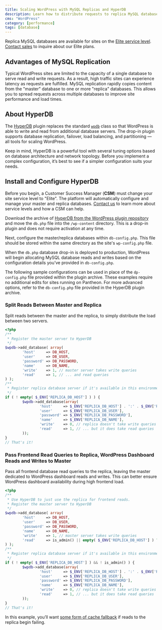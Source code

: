 ```yaml
---
title: Scaling WordPress with MySQL Replicas and HyperDB
description: Learn how to distribute requests to replica MySQL databases on WordPress using HyperDB.
cms: "WordPress"
category: [performance]
tags: [database]
---
```


<Alert title="Note" type="info" >

Replica MySQL databases are available for sites on the [Elite service level](https://pantheon.io/resources/elite-plan-overview). [Contact sales](https://pantheon.io/pantheon-elite-plans) to inquire about our Elite plans.

</Alert>

## Advantages of MySQL Replication
Typical WordPress sites are limited to the capacity of a single database to serve read and write requests. As a result, high traffic sites can experience latency as requests are fulfilled. MySQL replication rapidly copies content from the "master" database to one or more "replica" databases. This allows you to spread requests across multiple databases to improve site performance and load times.

## About HyperDB
The [HyperDB](https://wordpress.org/support/plugin/hyperdb) plugin replaces the standard [`wpdb`](https://codex.wordpress.org/Class_Reference/wpdb) class so that WordPress is able to write and read from additional database servers. The drop-in plugin supports database replication, failover, load balancing, and partitioning — all tools for scaling WordPress.

Keep in mind, HyperDB is a powerful tool with several tuning options based on database architecture and network topology. Before you implement a complex configuration, it’s best to see if a simpler configuration suits your needs.

## Install and Configure HyperDB

Before you begin, a Customer Success Manager (**CSM**) must change your site service level to "Elite". The platform will automatically configure and manage your master and replica databases. [Contact us](https://pantheon.io/contact-us) to learn more about service levels and how a CSM can help.

Download the archive of [HyperDB from the WordPress plugin repository](https://wordpress.org/support/plugin/hyperdb) and move the `db.php` file into the `/wp-content` directory. This is a drop-in plugin and does not require activation at any time.

Next, configure the master/replica databases within `db-config.php`. This file should be stored within the same directory as the site's `wp-config.php` file.

When the `db.php` database drop-in is deployed to production, WordPress will begin allocating MySQL database reads and writes based on the configuration details you’ve provided in `db-config.php`.

The following sample configurations can be used in place of the `dp-config.php` file provided within the plugin archive. These examples require no additional edits for sites running on Pantheon. For more advanced options, refer to the `db-config.php` file provided in the HyperDB plugin archive.

### Split Reads Between Master and Replica
Split reads between the master and the replica, to simply distribute the load between two servers.

```php
<?php
/**
 * Register the master server to HyperDB
 */
$wpdb->add_database( array(
        'host'     => DB_HOST,
        'user'     => DB_USER,
        'password' => DB_PASSWORD,
        'name'     => DB_NAME,
        'write'    => 1, // master server takes write queries
        'read'     => 1, // ... and read queries
) );
/**
 * Register replica database server if it's available in this environment
 */
if ( ! empty( $_ENV['REPLICA_DB_HOST'] ) ) {
        $wpdb->add_database(array(
                'host'     => $_ENV['REPLICA_DB_HOST'] . ':' . $_ENV['REPLICA_DB_PORT'],
                'user'     => $_ENV['REPLICA_DB_USER'],
                'password' => $_ENV['REPLICA_DB_PASSWORD'],
                'name'     => $_ENV['REPLICA_DB_NAME'],
                'write'    => 0, // replica doesn't take write queries
                'read'     => 1, // ... but it does take read queries
        ));
}
// That's it!
```


### Pass Frontend Read Queries to Replica, WordPress Dashboard Reads and Writes to Master
Pass all frontend database read queries to the replica, leaving the master dedicated to WordPress dashboard reads and writes. This can better ensure WordPress dashboard availability during high frontend load.

```php
<?php
/**
 * Use HyperDB to just use the replica for frontend reads.
 * Register the master server to HyperDB
 */
$wpdb->add_database( array(
        'host'     => DB_HOST,
        'user'     => DB_USER,
        'password' => DB_PASSWORD,
        'name'     => DB_NAME,
        'write'    => 1, // master server takes write queries
        'read'     => is_admin() || empty( $_ENV['REPLICA_DB_HOST'] ) ? 1 : 0, // ... but only takes read queries in the admin if the replica is available
) );
/**
 * Register replica database server if it's available in this environment
 */
if ( ! empty( $_ENV['REPLICA_DB_HOST'] ) && ! is_admin() ) {
        $wpdb->add_database(array(
                'host'     => $_ENV['REPLICA_DB_HOST'] . ':' . $_ENV['REPLICA_DB_PORT'],
                'user'     => $_ENV['REPLICA_DB_USER'],
                'password' => $_ENV['REPLICA_DB_PASSWORD'],
                'name'     => $_ENV['REPLICA_DB_NAME'],
                'write'    => 0, // replica doesn't take write queries
                'read'     => 1, // ... but it does take read queries
        ));
}
// That's it!
```

In this example, you’ll want [some form of cache fallback](/redis) if reads to the replica begin failing.
